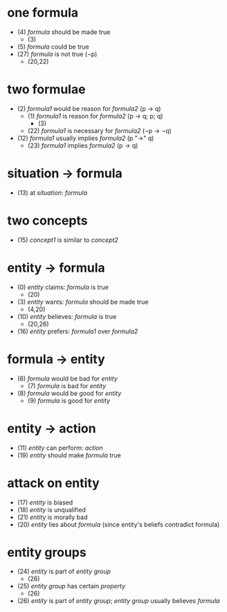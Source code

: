 # one formula
- (4) _formula_ should be made true
  + (3)
- (5) _formula_ could be true
- (27) _formula_ is not true (¬p)
  + (20,22)

# two formulae
- (2) _formula1_ would be reason for _formula2_ (p → q)
  + (1) _formula1_ is reason for _formula2_ (p → q; p; q)
	+ (3)
  + (22) _formula1_ is necessary for _formula2_ (¬p → ¬q)
- (12) _formula1_ usually implies _formula2_ (p "→" q)
  + (23) _formula1_ implies _formula2_ (p → q)

# situation → formula
- (13) at _situation_: _formula_

# two concepts
- (15) _concept1_ is similar to _concept2_

# entity → formula
- (0) _entity_ claims: _formula_ is true
  + (20)
- (3) _entity_ wants: _formula_ should be made true
  + (4,20)
- (10) _entity_ believes: _formula_ is true
  + (20,26)
- (16) _entity_ prefers: _formula1_ over _formula2_

# formula → entity
- (6) _formula_ would be bad for _entity_
  + (7) _formula_ is bad for _entity_
- (8) _formula_ would be good for _entity_
  + (9) _formula_ is good for _entity_

# entity → action
- (11) _entity_ can perform: _action_
- (19) _entity_ should make _formula_ true

# attack on entity
- (17) _entity_ is biased
- (18) _entity_ is unqualified
- (21) _entity_ is morally bad
- (20) _entity_ lies about _formula_ (since entity's beliefs contradict formula)

# entity groups
- (24) _entity_ is part of _entity group_
  + (26)
- (25) _entity group_ has certain _property_
  + (26)
- (26) _entity_ is part of _entity group_; _entity group_ usually believes _formula_
